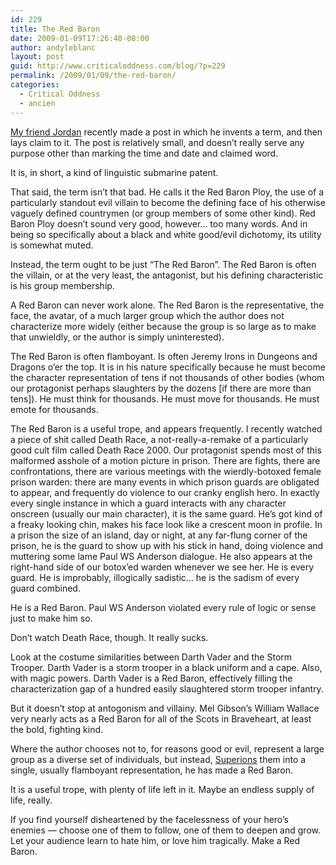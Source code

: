 ```yaml
---
id: 229
title: The Red Baron
date: 2009-01-09T17:26:40-08:00
author: andyleblanc
layout: post
guid: http://www.criticaloddness.com/blog/?p=229
permalink: /2009/01/09/the-red-baron/
categories:
  - Critical Oddness
  - ancien
---
```

[My friend Jordan](http://www.jordanlapp.com/withoutreallytrying/the-red-baron-ploy/) recently made a post in which he invents a term, and then lays claim to it. The post is relatively small, and doesn&#8217;t really serve any purpose other than marking the time and date and claimed word.

It is, in short, a kind of linguistic submarine patent.

That said, the term isn&#8217;t that bad. He calls it the Red Baron Ploy, the use of a particularly standout evil villain to become the defining face of his otherwise vaguely defined countrymen (or group members of some other kind). Red Baron Ploy doesn&#8217;t sound very good, however&#8230; too many words. And in being so specifically about a black and white good/evil dichotomy, its utility is somewhat muted.

Instead, the term ought to be just &#8220;The Red Baron&#8221;. The Red Baron is often the villain, or at the very least, the antagonist, but his defining characteristic is his group membership.

A Red Baron can never work alone. The Red Baron is the representative, the face, the avatar, of a much larger group which the author does not characterize more widely (either because the group is so large as to make that unwieldly, or the author is simply uninterested).

The Red Baron is often flamboyant. Is often Jeremy Irons in Dungeons and Dragons o&#8217;er the top. It is in his nature specifically because he must become the character representation of tens if not thousands of other bodies (whom our protagonist perhaps slaughters by the dozens [if there are more than tens]). He must think for thousands. He must move for thousands. He must emote for thousands.

The Red Baron is a useful trope, and appears frequently. I recently watched a piece of shit called Death Race, a not-really-a-remake of a particularly good cult film called Death Race 2000. Our protagonist spends most of this malformed asshole of a motion picture in prison. There are fights, there are confrontations, there are various meetings with the wierdly-botoxed female prison warden: there are many events in which prison guards are obligated to appear, and frequently do violence to our cranky english hero. In exactly every single instance in which a guard interacts with any character onscreen (usually our main character), it is [](http://www.imdb.com/name/nm0164809/)the same guard. He&#8217;s got kind of a freaky looking chin, makes his face look like a crescent moon in profile. In a prison the size of an island, day or night, at any far-flung corner of the prison, he is the guard to show up with his stick in hand, doing violence and muttering some lame Paul WS Anderson dialogue. He also appears at the right-hand side of our botox&#8217;ed warden whenever we see her. He is every guard. He is improbably, illogically sadistic&#8230; he is the sadism of every guard combined.

He is a Red Baron. Paul WS Anderson violated every rule of logic or sense just to make him so.

Don&#8217;t watch Death Race, though. It really sucks.

Look at the costume similarities between Darth Vader and the Storm Trooper. Darth Vader is a storm trooper in a black uniform and a cape. Also, with magic powers. Darth Vader is a Red Baron, effectively filling the characterization gap of a hundred easily slaughtered storm trooper infantry.

But it doesn&#8217;t stop at antogonism and villainy. Mel Gibson&#8217;s William Wallace very nearly acts as a Red Baron for all of the Scots in Braveheart, at least the bold, fighting kind.

Where the author chooses not to, for reasons good or evil, represent a large group as a diverse set of individuals, but instead, [Superions](http://en.wikipedia.org/wiki/Superion) them into a single, usually flamboyant representation, he has made a Red Baron.

It is a useful trope, with plenty of life left in it. Maybe an endless supply of life, really.

If you find yourself disheartened by the facelessness of your hero&#8217;s enemies &#8212; choose one of them to follow, one of them to deepen and grow. Let your audience learn to hate him, or love him tragically. Make a Red Baron.
